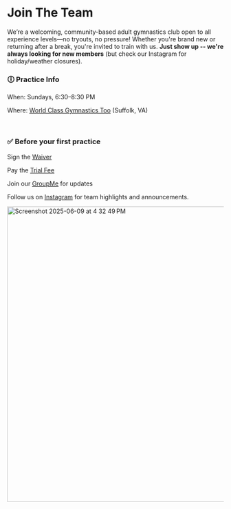<!---layout: page
title: "About"
permalink: /join-the-team--->

# Join The Team

We’re a welcoming, community-based adult gymnastics club open to all experience levels—no tryouts, no pressure! Whether you're brand new or returning after a break, you're invited to train with us. <b>Just show up -- we're always looking for new members</b> (but check our Instagram for holiday/weather closures).

### 🕕 Practice Info
When: Sundays, 6:30–8:30 PM

Where: [World Class Gymnastics Too](https://maps.app.goo.gl/WeeFDnk2yMAJmSaF6) (Suffolk, VA)

<br />

### ✅ Before your first practice
Sign the [Waiver](https://docs.google.com/forms/d/e/1FAIpQLSdMvfkJ21OISbY_ON44MipwZDLfCoWonHfgpJlznMz_Gwzkeg/viewform)

Pay the [Trial Fee](https://checkout.square.site/merchant/MLP80EWDW4CD5/checkout/AP6UEU6QKDSXTDMAJH37GEC2)

Join our [GroupMe](https://groupme.com/join_group/87617300/U5zsqMLk) for updates

Follow us on [Instagram](https://www.instagram.com/vbadultgymnasticsclub) for team highlights and announcements.

<img width="685" alt="Screenshot 2025-06-09 at 4 32 49 PM" src="https://github.com/user-attachments/assets/a1d6caa3-481f-488b-8442-ba9ac6ef5679" />



